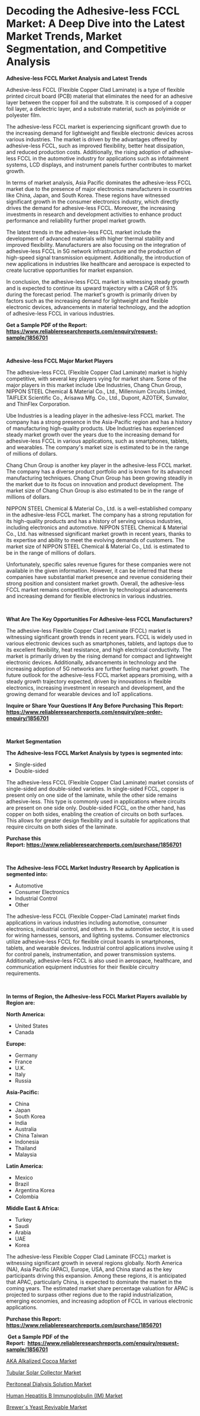 <p><h1>Decoding the Adhesive-less FCCL Market: A Deep Dive into the Latest Market Trends, Market Segmentation, and Competitive Analysis</h1></p><p><strong>Adhesive-less FCCL Market Analysis and Latest Trends</strong></p>
<p><p>Adhesive-less FCCL (Flexible Copper Clad Laminate) is a type of flexible printed circuit board (PCB) material that eliminates the need for an adhesive layer between the copper foil and the substrate. It is composed of a copper foil layer, a dielectric layer, and a substrate material, such as polyimide or polyester film.</p><p>The adhesive-less FCCL market is experiencing significant growth due to the increasing demand for lightweight and flexible electronic devices across various industries. The market is driven by the advantages offered by adhesive-less FCCL, such as improved flexibility, better heat dissipation, and reduced production costs. Additionally, the rising adoption of adhesive-less FCCL in the automotive industry for applications such as infotainment systems, LCD displays, and instrument panels further contributes to market growth.</p><p>In terms of market analysis, Asia Pacific dominates the adhesive-less FCCL market due to the presence of major electronics manufacturers in countries like China, Japan, and South Korea. These regions have witnessed significant growth in the consumer electronics industry, which directly drives the demand for adhesive-less FCCL. Moreover, the increasing investments in research and development activities to enhance product performance and reliability further propel market growth.</p><p>The latest trends in the adhesive-less FCCL market include the development of advanced materials with higher thermal stability and improved flexibility. Manufacturers are also focusing on the integration of adhesive-less FCCL in 5G network infrastructure and the production of high-speed signal transmission equipment. Additionally, the introduction of new applications in industries like healthcare and aerospace is expected to create lucrative opportunities for market expansion.</p><p>In conclusion, the adhesive-less FCCL market is witnessing steady growth and is expected to continue its upward trajectory with a CAGR of 9.1% during the forecast period. The market's growth is primarily driven by factors such as the increasing demand for lightweight and flexible electronic devices, advancements in material technology, and the adoption of adhesive-less FCCL in various industries.</p></p>
<p><strong>Get a Sample PDF of the Report:&nbsp; <a href="https://www.reliableresearchreports.com/enquiry/request-sample/1856701">https://www.reliableresearchreports.com/enquiry/request-sample/1856701</a></strong></p>
<p>&nbsp;</p>
<p><strong>Adhesive-less FCCL Major Market Players</strong></p>
<p><p>The adhesive-less FCCL (Flexible Copper Clad Laminate) market is highly competitive, with several key players vying for market share. Some of the major players in this market include Ube Industries, Chang Chun Group, NIPPON STEEL Chemical & Material Co., Ltd., Millennium Circuits Limited, TAIFLEX Scientific Co., Arisawa Mfg. Co., Ltd., Dupont, AZOTEK, Sunvalor, and ThinFlex Corporation.</p><p>Ube Industries is a leading player in the adhesive-less FCCL market. The company has a strong presence in the Asia-Pacific region and has a history of manufacturing high-quality products. Ube Industries has experienced steady market growth over the years due to the increasing demand for adhesive-less FCCL in various applications, such as smartphones, tablets, and wearables. The company's market size is estimated to be in the range of millions of dollars.</p><p>Chang Chun Group is another key player in the adhesive-less FCCL market. The company has a diverse product portfolio and is known for its advanced manufacturing techniques. Chang Chun Group has been growing steadily in the market due to its focus on innovation and product development. The market size of Chang Chun Group is also estimated to be in the range of millions of dollars.</p><p>NIPPON STEEL Chemical & Material Co., Ltd. is a well-established company in the adhesive-less FCCL market. The company has a strong reputation for its high-quality products and has a history of serving various industries, including electronics and automotive. NIPPON STEEL Chemical & Material Co., Ltd. has witnessed significant market growth in recent years, thanks to its expertise and ability to meet the evolving demands of customers. The market size of NIPPON STEEL Chemical & Material Co., Ltd. is estimated to be in the range of millions of dollars.</p><p>Unfortunately, specific sales revenue figures for these companies were not available in the given information. However, it can be inferred that these companies have substantial market presence and revenue considering their strong position and consistent market growth. Overall, the adhesive-less FCCL market remains competitive, driven by technological advancements and increasing demand for flexible electronics in various industries.</p></p>
<p>&nbsp;</p>
<p><strong>What Are The Key Opportunities For Adhesive-less FCCL Manufacturers?</strong></p>
<p><p>The adhesive-less Flexible Copper Clad Laminate (FCCL) market is witnessing significant growth trends in recent years. FCCL is widely used in various electronic devices such as smartphones, tablets, and laptops due to its excellent flexibility, heat resistance, and high electrical conductivity. The market is primarily driven by the rising demand for compact and lightweight electronic devices. Additionally, advancements in technology and the increasing adoption of 5G networks are further fueling market growth. The future outlook for the adhesive-less FCCL market appears promising, with a steady growth trajectory expected, driven by innovations in flexible electronics, increasing investment in research and development, and the growing demand for wearable devices and IoT applications.</p></p>
<p><strong>Inquire or Share Your Questions If Any Before Purchasing This Report: <a href="https://www.reliableresearchreports.com/enquiry/pre-order-enquiry/1856701">https://www.reliableresearchreports.com/enquiry/pre-order-enquiry/1856701</a></strong></p>
<p>&nbsp;</p>
<p><strong>Market Segmentation</strong></p>
<p><strong>The Adhesive-less FCCL Market Analysis by types is segmented into:</strong></p>
<p><ul><li>Single-sided</li><li>Double-sided</li></ul></p>
<p><p>The adhesive-less FCCL (Flexible Copper Clad Laminate) market consists of single-sided and double-sided varieties. In single-sided FCCL, copper is present only on one side of the laminate, while the other side remains adhesive-less. This type is commonly used in applications where circuits are present on one side only. Double-sided FCCL, on the other hand, has copper on both sides, enabling the creation of circuits on both surfaces. This allows for greater design flexibility and is suitable for applications that require circuits on both sides of the laminate.</p></p>
<p><strong>Purchase this Report:&nbsp;<a href="https://www.reliableresearchreports.com/purchase/1856701">https://www.reliableresearchreports.com/purchase/1856701</a></strong></p>
<p>&nbsp;</p>
<p><strong>The Adhesive-less FCCL Market Industry Research by Application is segmented into:</strong></p>
<p><ul><li>Automotive</li><li>Consumer Electronics</li><li>Industrial Control</li><li>Other</li></ul></p>
<p><p>The adhesive-less FCCL (Flexible Copper-Clad Laminate) market finds applications in various industries including automotive, consumer electronics, industrial control, and others. In the automotive sector, it is used for wiring harnesses, sensors, and lighting systems. Consumer electronics utilize adhesive-less FCCL for flexible circuit boards in smartphones, tablets, and wearable devices. Industrial control applications involve using it for control panels, instrumentation, and power transmission systems. Additionally, adhesive-less FCCL is also used in aerospace, healthcare, and communication equipment industries for their flexible circuitry requirements.</p></p>
<p>&nbsp;</p>
<p><strong>In terms of Region, the Adhesive-less FCCL Market Players available by Region are:</strong></p>
<p>
    <p> <strong> North America: </strong>
        <ul>
            <li>United States</li>
            <li>Canada</li>
        </ul>
        </p> 
    <p> <strong> Europe: </strong>
        <ul>
            <li>Germany</li>
            <li>France</li>
            <li>U.K.</li>
            <li>Italy</li>
            <li>Russia</li>
        </ul>
        </p> 
    <p> <strong> Asia-Pacific: </strong>
        <ul>
            <li>China</li>
            <li>Japan</li>
            <li>South Korea</li>
            <li>India</li>
            <li>Australia</li>
            <li>China Taiwan</li>
            <li>Indonesia</li>
            <li>Thailand</li>
            <li>Malaysia</li>
        </ul>
        </p> 
    <p> <strong> Latin America: </strong>
        <ul>
            <li>Mexico</li>
            <li>Brazil</li>
            <li>Argentina Korea</li>
            <li>Colombia</li>
        </ul>
        </p> 
    <p> <strong> Middle East & Africa: </strong>
        <ul>
            <li>Turkey</li>
            <li>Saudi</li>
            <li>Arabia</li>
            <li>UAE</li>
            <li>Korea</li>
        </ul>
    </p>
    </p>
<p><p>The adhesive-less Flexible Copper Clad Laminate (FCCL) market is witnessing significant growth in several regions globally. North America (NA), Asia Pacific (APAC), Europe, USA, and China stand as the key participants driving this expansion. Among these regions, it is anticipated that APAC, particularly China, is expected to dominate the market in the coming years. The estimated market share percentage valuation for APAC is projected to surpass other regions due to the rapid industrialization, emerging economies, and increasing adoption of FCCL in various electronic applications.</p></p>
<p><strong>Purchase this Report: <a href="https://www.reliableresearchreports.com/purchase/1856701">https://www.reliableresearchreports.com/purchase/1856701</a></strong></p>
<p>&nbsp;<strong>Get a Sample PDF of the Report:&nbsp;&nbsp;<a href="https://www.reliableresearchreports.com/enquiry/request-sample/1856701">https://www.reliableresearchreports.com/enquiry/request-sample/1856701</a></strong></p>
<p><strong></strong></p>
<p><p><a href="https://www.linkedin.com/pulse/aka-alkalized-cocoa-market-share-amp-new-trends-analysis/">AKA Alkalized Cocoa Market</a></p><p><a href="https://github.com/YashRP12/Market-Research-Report-List-1/blob/main/tubular-solar-collector-market.md">Tubular Solar Collector Market</a></p><p><a href="https://medium.com/@sylvanfahey/decoding-peritoneal-dialysis-solution-market-metrics-market-share-trends-and-growth-patterns-fc3c91e35942">Peritoneal Dialysis Solution Market</a></p><p><a href="https://medium.com/@juliusadams1991/analyzing-human-hepatitis-b-immunoglobulin-im-market-global-industry-perspective-and-forecast-817c0549dc86">Human Hepatitis B Immunoglobulin (IM) Market</a></p><p><a href="https://www.linkedin.com/pulse/brewers-yeast-revivable-market-size-2023-2030-global-industrial-qhoec/">Brewer`s Yeast Revivable Market</a></p></p>